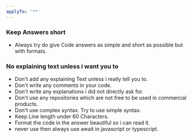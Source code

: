 ```yaml
---
applyTo: '**'
---
```

### Keep Answers short
- Always try do give Code answers as simple and short as possible but with formats.

### No explaining text unless i want you to
- Don't add any explaining Text unless i really tell you to. 
- Don't write any comments in your code.
- Don't write any explanations i did not directly ask for. 
- Don't use any repositories which are not free to be used in commercial products.
- Don't use complex syntax. Try to use simple syntax. 
- Keep Line length under 60 Characters. 
- Format the code in the answer beautiful so i can read it.
- never use then always use await in javascript or typescript.